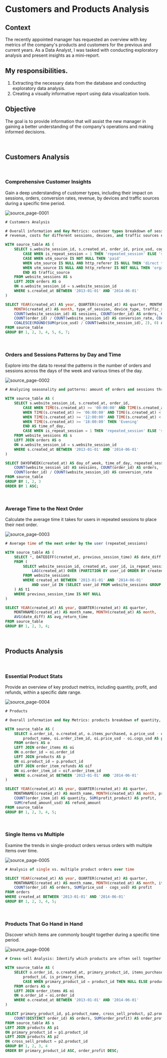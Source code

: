 # Customers and Products Analysis

## Context
The recently appointed manager has requested an overview with key metrics of the company's products and customers for the previous and current years. As a Data Analyst, I was tasked with conducting exploratory analysis and present insights as a mini-report.

## My responsibilities.
1. Extracting the necessary data from the database and conducting exploratory data analysis.
2. Creating a visually informative report using data visualization tools.

## Objective
The goal is to provide information that will assist the new manager in gaining a better understanding of the company's operations and making informed decisions.

</br>

## Customers Analysis

</br>

### Comprehensive Customer Insights
Gain a deep understanding of customer types, including their impact on sessions, orders, conversion rates, revenue, by devices and traffic sources during a specific time period.

![source_page-0001](https://github.com/gnoevoy/Ecommerce_and_Web_Analytics/assets/43414592/2ddda8e9-8e89-44c4-b3de-29817cc4cb07)

```sql
# Customers Analysis

# Overall information and Key Metrics: customer types breakdown of sessions, orders, conversion rates,
# revenue, costs for different sessions, devices, and traffic sources over a specified date period

WITH source_table AS (
    SELECT s.website_session_id, s.created_at, order_id, price_usd, cogs_usd, device_type, s.user_id,
        CASE WHEN is_repeat_session = 1 THEN 'repeated_session' ELSE 'single_session'END AS type_of_session,
        CASE WHEN utm_source IS NOT NULL THEN 'paid'
        WHEN utm_source IS NULL AND http_referer IS NULL THEN 'direct type in'
        WHEN utm_source IS NULL AND http_referer IS NOT NULL THEN 'organic search'
        END AS traffic_source
    FROM website_sessions AS s
    LEFT JOIN orders AS o
    ON o.website_session_id = s.website_session_id
    WHERE s.created_at BETWEEN '2013-01-01' AND '2014-06-01'
)

SELECT YEAR(created_at) AS year, QUARTER(created_at) AS quarter, MONTHNAME(created_at) AS month_name,
    MONTH(created_at) AS month, type_of_session, device_type, traffic_source,
    COUNT(website_session_id) AS sessions, COUNT(order_id) AS orders, COUNT(DISTINCT user_id) AS customers,
    COUNT(order_id) / COUNT(website_session_id) AS conversion_rate, COALESCE(SUM(price_usd - cogs_usd), 0) AS profit,
    COALESCE(ROUND(SUM(price_usd) / COUNT(website_session_id), 2), 0) AS revenue_per_session
FROM source_table
GROUP BY 1, 2, 3, 4, 5, 6, 7;
```

</br>

### Orders and Sessions Patterns by Day and Time
Explore into the data to reveal the patterns in the number of orders and sessions across the days of the week and various times of the day.

![source_page-0002](https://github.com/gnoevoy/Ecommerce_and_Web_Analytics/assets/43414592/12ba5834-11ba-466a-a9d8-c65bb352db0f)

```sql
# Analyzing seasonality and patterns: amount of orders and sessions throughout the week and at different times of the day.

WITH source_table AS (
    SELECT s.website_session_id, s.created_at, order_id,
        CASE WHEN TIME(s.created_at) >= '00:00:00' AND TIME(s.created_at) < '06:00:00' THEN 'Night'
        WHEN TIME(s.created_at) >= '06:00:00' AND TIME(s.created_at) < '12:00:00' THEN 'Morning'
        WHEN TIME(s.created_at) >= '12:00:00' AND TIME(s.created_at) < '18:00:00' THEN 'Afternoon'
        WHEN TIME(s.created_at) >= '18:00:00' THEN 'Evening'
        END AS time_of_day,
        CASE WHEN is_repeat_session = 1 THEN 'repeated_session' ELSE 'single_session'END AS repeated_session
    FROM website_sessions AS s
    LEFT JOIN orders AS o
    ON o.website_session_id = s.website_session_id
    WHERE s.created_at BETWEEN '2013-01-01' AND '2014-06-01'
)

SELECT DAYOFWEEK(created_at) AS day_of_week, time_of_day, repeated_session,
    COUNT(website_session_id) AS sessions, COUNT(order_id) AS orders,
    COUNT(order_id) / COUNT(website_session_id) AS conversion_rate
FROM source_table
GROUP BY 1, 2, 3
ORDER BY 1 ASC;
```

</br>

### Average Time to the Next Order
Calculate the average time it takes for users in repeated sessions to place their next order.

![source_page-0003](https://github.com/gnoevoy/Ecommerce_and_Web_Analytics/assets/43414592/a5fd2058-20f0-4438-8540-b1b4ed0c3a4e)

```sql
# Average time of the next order by the user (repeated_sessions)

WITH source_table AS (
    SELECT *, DATEDIFF(created_at, previous_session_time) AS date_diff
    FROM (
        SELECT website_session_id, created_at, user_id, is_repeat_session,
            LAG(created_at) OVER (PARTITION BY user_id ORDER BY created_at ASC) AS previous_session_time
        FROM website_sessions
        WHERE created_at BETWEEN '2013-01-01' AND '2014-06-01'
            AND user_id IN (SELECT user_id FROM website_sessions GROUP BY user_id HAVING COUNT(website_session_id) > 1)
    ) AS t1
    WHERE previous_session_time IS NOT NULL
)

SELECT YEAR(created_at) AS year, QUARTER(created_at) AS quarter,
    MONTHNAME(created_at) AS month_name, MONTH(created_at) AS month,
    AVG(date_diff) AS avg_return_time
FROM source_table
GROUP BY 1, 2, 3, 4;
```

</br>

## Products Analysis

</br>

### Essential Product Stats
Provide an overview of key product metrics, including quantity, profit, and refunds, within a specific date range.

![source_page-0004](https://github.com/gnoevoy/Ecommerce_and_Web_Analytics/assets/43414592/568e8fda-4f1e-4699-a574-d8cb2dcd5edb)

```sql
# Products

# Overall information and Key Metrics: products breakdown of quantity, prodit, refunds over a specified date period

WITH source_table AS (
    SELECT o.order_id, o.created_at, o.items_purchased, o.price_usd - o.cogs_usd AS profit_order,
        product_name, oi.order_item_id, oi.price_usd - oi.cogs_usd AS profit_product, oif.order_item_refund_id, refund_amount_usd
    FROM orders AS o
    LEFT JOIN order_items AS oi
    ON o.order_id = oi.order_id
    LEFT JOIN products AS p
    ON oi.product_id = p.product_id
    LEFT JOIN order_item_refunds AS oif 
    ON oi.order_item_id = oif.order_item_id
    WHERE o.created_at BETWEEN '2013-01-01' AND '2014-06-01'
)

SELECT YEAR(created_at) AS year, QUARTER(created_at) AS quarter,
    MONTHNAME(created_at) AS month_name, MONTH(created_at) AS month, product_name,
    COUNT(order_item_id) AS quantity, SUM(profit_product) AS profit,
    SUM(refund_amount_usd) AS refund_amount
FROM source_table
GROUP BY 1, 2, 3, 4, 5;
```

</br>

### Single Items vs Multiple
Examine the trends in single-product orders versus orders with multiple items over time.

![source_page-0005](https://github.com/gnoevoy/Ecommerce_and_Web_Analytics/assets/43414592/d2fdc409-1ec6-4b1c-a18c-8d887ca87f8c)

```sql
# Analysis of single vs. multiple product orders over time

SELECT YEAR(created_at) AS year, QUARTER(created_at) AS quarter,
    MONTHNAME(created_at) AS month_name, MONTH(created_at) AS month, items_purchased,
    COUNT(order_id) AS orders, SUM(price_usd - cogs_usd) AS profit
FROM orders
WHERE created_at BETWEEN '2013-01-01' AND '2014-06-01'
GROUP BY 1, 2, 3, 4, 5;
```

</br>

### Products That Go Hand in Hand
Discover which items are commonly bought together during a specific time period.

![source_page-0006](https://github.com/gnoevoy/Ecommerce_and_Web_Analytics/assets/43414592/64f2a992-0da9-4b2c-9ec9-8241d6054556)

```sql
# Cross-sell Analysis: Identify which products are often sell together over a specified date period

WITH source_table AS (
    SELECT o.order_id, o.created_at, primary_product_id, items_purchased, o.price_usd - o.cogs_usd AS order_profit,
        product_id, is_primary_item,
        CASE WHEN primary_product_id = product_id THEN NULL ELSE product_id END AS cross_sell_product
    FROM orders AS o
    LEFT JOIN order_items AS oi
    ON o.order_id = oi.order_id
    WHERE o.created_at BETWEEN '2013-01-01' AND '2014-06-01'
)

SELECT primary_product_id, p1.product_name, cross_sell_product, p2.product_name,
    COUNT(DISTINCT order_id) AS orders, SUM(order_profit) AS order_profit
FROM source_table AS s
LEFT JOIN products AS p1
ON primary_product_id = p1.product_id
LEFT JOIN products AS p2
ON cross_sell_product = p2.product_id
GROUP BY 1, 2, 3, 4
ORDER BY primary_product_id ASC, order_profit DESC;
```


